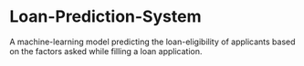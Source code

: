 # Loan-Prediction-System
A machine-learning model predicting the loan-eligibility of applicants based on the factors asked while filling a loan application.
